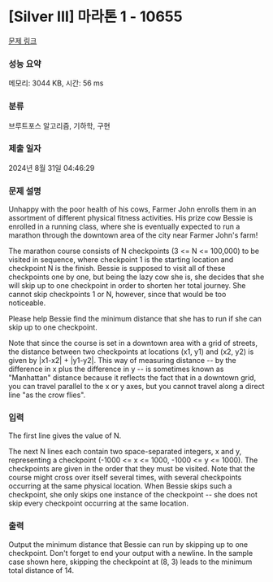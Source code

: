 # [Silver III] 마라톤 1 - 10655 

[문제 링크](https://www.acmicpc.net/problem/10655) 

### 성능 요약

메모리: 3044 KB, 시간: 56 ms

### 분류

브루트포스 알고리즘, 기하학, 구현

### 제출 일자

2024년 8월 31일 04:46:29

### 문제 설명

<p>Unhappy with the poor health of his cows, Farmer John enrolls them in an assortment of different physical fitness activities.  His prize cow Bessie is enrolled in a running class, where she is eventually expected to run a marathon through the downtown area of the city near Farmer John's farm!</p>

<p>The marathon course consists of N checkpoints (3 <= N <= 100,000) to be visited in sequence, where checkpoint 1 is the starting location and checkpoint N is the finish.  Bessie is supposed to visit all of these checkpoints one by one, but being the lazy cow she is, she decides that she will skip up to one checkpoint in order to shorten her total journey.  She cannot skip checkpoints 1 or N, however, since that would be too noticeable.</p>

<p>Please help Bessie find the minimum distance that she has to run if she can skip up to one checkpoint.  </p>

<p>Note that since the course is set in a downtown area with a grid of streets, the distance between two checkpoints at locations (x1, y1) and (x2, y2) is given by |x1-x2| + |y1-y2|.  This way of measuring distance -- by the difference in x plus the difference in y -- is sometimes known as "Manhattan" distance because it reflects the fact that in a downtown grid, you can travel parallel to the x or y axes, but you cannot travel along a direct line "as the crow flies".</p>

### 입력 

 <p>The first line gives the value of N.</p>

<p>The next N lines each contain two space-separated integers, x and y, representing a checkpoint (-1000 <= x <= 1000, -1000 <= y <= 1000). The checkpoints are given in the order that they must be visited. Note that the course might cross over itself several times, with several checkpoints occurring at the same physical location.  When Bessie skips such a checkpoint, she only skips one instance of the checkpoint -- she does not skip every checkpoint occurring at the same location.</p>

### 출력 

 <p>Output the minimum distance that Bessie can run by skipping up to one checkpoint.  Don't forget to end your output with a newline.  In the sample case shown here, skipping the checkpoint at (8, 3) leads to the minimum total distance of 14.</p>

